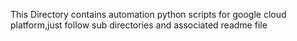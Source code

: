This Directory contains automation python scripts for google cloud platform,just follow sub directories and associated readme file 